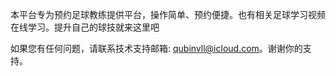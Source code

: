 

本平台专为预约足球教练提供平台，操作简单、预约便捷。也有相关足球学习视频在线学习。提升自己的球技就来这里吧

如果您有任何问题，请联系技术支持邮箱: qubinvll@icloud.com。谢谢你的支持。
